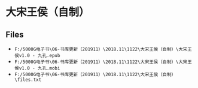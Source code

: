 # 大宋王侯（自制）

## Files

- `F:/5000G电子书\06-书库更新（201911）\2018.11\1122\大宋王侯（自制）\大宋王侯v1.0 - 九孔.epub`
- `F:/5000G电子书\06-书库更新（201911）\2018.11\1122\大宋王侯（自制）\大宋王侯v1.0 - 九孔.mobi`
- `F:/5000G电子书\06-书库更新（201911）\2018.11\1122\大宋王侯（自制）\files.txt`
